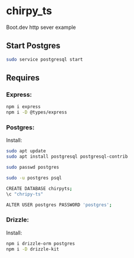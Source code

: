 # chirpy_ts
Boot.dev http sever example

## Start Postgres

```bash
sudo service postgresql start
```

## Requires

### Express:

```bash
npm i express
npm i -D @types/express
```

### Postgres:

Install:

```bash
sudo apt update
sudo apt install postgresql postgresql-contrib

sudo passwd postgres

sudo -u postgres psql

CREATE DATABASE chirpyts;
\c "chripy-ts"

ALTER USER postgres PASSWORD 'postgres';
```

### Drizzle:

Install:

```bash
npm i drizzle-orm postgres
npm i -D drizzle-kit
```